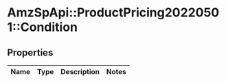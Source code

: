 # AmzSpApi::ProductPricing20220501::Condition

## Properties
Name | Type | Description | Notes
------------ | ------------- | ------------- | -------------

